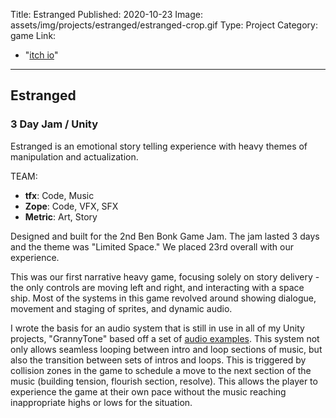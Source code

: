﻿Title: Estranged
Published: 2020-10-23
Image: assets/img/projects/estranged/estranged-crop.gif
Type: Project
Category: game
Link:
  - "[itch io](https://saltmonger.itch.io/meat-meets-mouth)"
---
## Estranged
### 3 Day Jam / Unity

Estranged is an emotional story telling experience with heavy themes of manipulation and actualization.

TEAM: 
- **tfx**: Code, Music
- **Zope**: Code, VFX, SFX
- **Metric**: Art, Story

Designed and built for the 2nd Ben Bonk Game Jam.  The jam lasted 3 days and the theme was "Limited Space."  We placed 23rd overall with our experience.

This was our first narrative heavy game, focusing solely on story delivery - the only controls are moving left and right, and interacting with a space ship.  Most of the systems in this game revolved around showing dialogue, movement and staging of sprites, and dynamic audio.

I wrote the basis for an audio system that is still in use in all of my Unity projects, "GrannyTone" based off a set of [audio examples](gamedevbeginner.com/how-to-play-audio-in-unity-with-examples/).  This system not only allows seamless looping between intro and loop sections of music, but also the transition between sets of intros and loops.  This is triggered by collision zones in the game to schedule a move to the next section of the music (building tension, flourish section, resolve).  This allows the player to experience the game at their own pace without the music reaching inappropriate highs or lows for the situation.